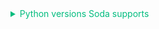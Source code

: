 <details>
  <summary style="color:#00BC7E">Python versions Soda supports</summary>
  Soda officially supports Python versions 3.8, 3.9, and 3.10. <br />
  Though largely funcntional, efforts to fully support Python 3.11 and 3.12 are ongoing.
  <br /><br />
  Using Python 3.11, some users might have some issues with dependencies constraints. At times, extra the combination of Python 3.11 and dependencies constraints requires that a dependency be built from source rather than downloaded pre-built. <br /><br />
  The same applies to Python 3.12, although there is some anecdotal evidence that indicates that 3.12 might not work in all scenarios due to dependencies constraints.
</details>